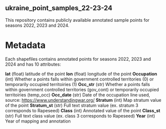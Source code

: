 ## ukraine_point_samples_22-23-24

This repository contains publicly available annotated sample points for seasons 2022, 2023 and 2024.

# Metadata
Each shapefiles contains annotated points for seasons 2022, 2023 and 2024 and has 10 attributes:

**lat** (float) latitude of the point
**lon** (float) longitude of the point
**Occupation** (int) Whether a points falls within government controlled territories (0) or temporarily occupied territoiries (1)
**Occ_str** (str) Whether a points falls within government controlled territories (gov_cont) or temporarily occupied territoiries (temp_occ)
**Occ_date** (str) Date of the occupation line used, source: https://www.understandingwar.org/
**Stratum** (int) Map stratum value of the point
**Stratum_st** (str) Full text stratum value (ex. stratum 3 corresponds to Rapeseed)
**Class** (int) Annotated value of the point
**Class_st** (str) Full text class value (ex. class 3 corresponds to Rapeseed)
**Year** (int) Year of mapping and annotation
